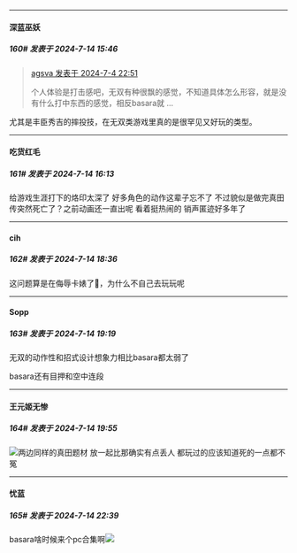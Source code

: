 ﻿
*****

####  深蓝巫妖  
##### 160#       发表于 2024-7-14 15:46

<blockquote><a href="httphttps://bbs.saraba1st.com/2b/forum.php?mod=redirect&amp;goto=findpost&amp;pid=65483689&amp;ptid=2165298" target="_blank">agsva 发表于 2024-7-4 22:51</a>

个人体验是打击感吧，无双有种很飘的感觉，不知道具体怎么形容，就是没有什么打中东西的感觉，相反basara就 ...</blockquote>
尤其是丰臣秀吉的摔投技，在无双类游戏里真的是很罕见又好玩的类型。


*****

####  吃货红毛  
##### 161#       发表于 2024-7-14 16:13

给游戏生涯打下的烙印太深了 好多角色的动作这辈子忘不了 不过貌似是做完真田传突然死亡了？之前动画还一直出呢 看着挺热闹的 销声匿迹好多年了


*****

####  cih  
##### 162#       发表于 2024-7-14 18:36

这问题算是在侮辱卡婊了🤗，为什么不自己去玩玩呢


*****

####  Sopp  
##### 163#       发表于 2024-7-14 19:19

无双的动作性和招式设计想象力相比basara都太弱了

basara还有目押和空中连段


*****

####  王元姬无惨  
##### 164#       发表于 2024-7-14 19:55

<img src="https://static.saraba1st.com/image/smiley/face2017/067.png" referrerpolicy="no-referrer">两边同样的真田题材 放一起比那确实有点丢人 都玩过的应该知道死的一点都不冤


*****

####  忧蓝  
##### 165#       发表于 2024-7-14 22:39

basara啥时候来个pc合集啊<img src="https://static.saraba1st.com/image/smiley/face2017/009.gif" referrerpolicy="no-referrer">

